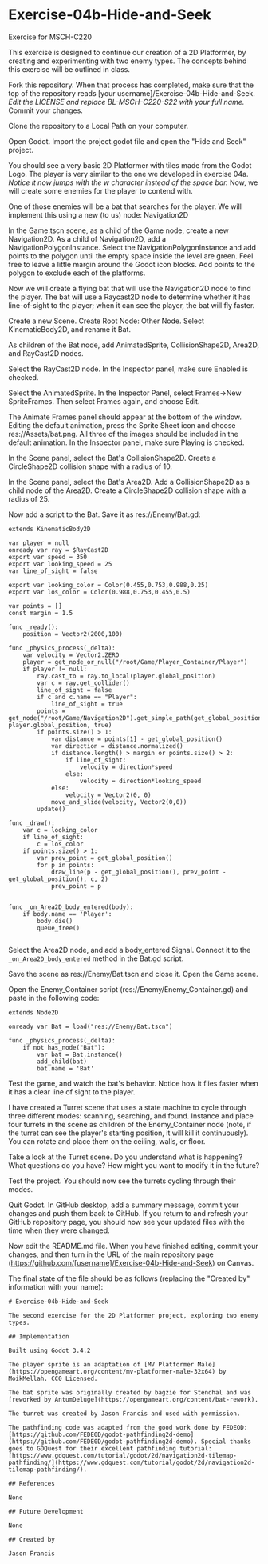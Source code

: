 # Exercise-04b-Hide-and-Seek

Exercise for MSCH-C220

This exercise is designed to continue our creation of a 2D Platformer, by creating and experimenting with two enemy types. The concepts behind this exercise will be outlined in class.

Fork this repository. When that process has completed, make sure that the top of the repository reads [your username]/Exercise-04b-Hide-and-Seek. *Edit the LICENSE and replace BL-MSCH-C220-S22 with your full name.* Commit your changes.

Clone the repository to a Local Path on your computer.

Open Godot. Import the project.godot file and open the "Hide and Seek" project.

You should see a very basic 2D Platformer with tiles made from the Godot Logo. The player is very similar to the one we developed in exercise 04a. *Notice it now jumps with the w character instead of the space bar.* Now, we will create some enemies for the player to contend with.

One of those enemies will be a bat that searches for the player. We will implement this using a new (to us) node: Navigation2D

In the Game.tscn scene, as a child of the Game node, create a new Navigation2D. As a child of Navigation2D, add a NavigationPolygonInstance. Select the NavigationPolygonInstance and add points to the polygon until the empty space inside the level are green. Feel free to leave a little margin around the Godot icon blocks. Add points to the polygon to exclude each of the platforms.

Now we will create a flying bat that will use the Navigation2D node to find the player. The bat will use a Raycast2D node to determine whether it has line-of-sight to the player; when it can see the player, the bat will fly faster.

Create a new Scene. Create Root Node: Other Node. Select KinematicBody2D, and rename it Bat.

As children of the Bat node, add AnimatedSprite, CollisionShape2D, Area2D, and RayCast2D nodes.

Select the RayCast2D node. In the Inspector panel, make sure Enabled is checked.

Select the AnimatedSprite. In the Inspector Panel, select Frames->New SpriteFrames. Then select Frames again, and choose Edit.

The Animate Frames panel should appear at the bottom of the window. Editing the default animation, press the Sprite Sheet icon and choose res://Assets/bat.png. All three of the images should be included in the default animation. In the Inspector panel, make sure Playing is checked.

In the Scene panel, select the Bat's CollisionShape2D. Create a CircleShape2D collision shape with a radius of 10.

In the Scene panel, select the Bat's Area2D. Add a CollisionShape2D as a child node of the Area2D. Create a CircleShape2D collision shape with a radius of 25.

Now add a script to the Bat. Save it as res://Enemy/Bat.gd:

```
extends KinematicBody2D

var player = null
onready var ray = $RayCast2D
export var speed = 350
export var looking_speed = 25
var line_of_sight = false

export var looking_color = Color(0.455,0.753,0.988,0.25)
export var los_color = Color(0.988,0.753,0.455,0.5)

var points = []
const margin = 1.5

func _ready():
	position = Vector2(2000,100)

func _physics_process(_delta):
	var velocity = Vector2.ZERO
	player = get_node_or_null("/root/Game/Player_Container/Player")
	if player != null:
		ray.cast_to = ray.to_local(player.global_position)
		var c = ray.get_collider()
		line_of_sight = false
		if c and c.name == "Player":
			line_of_sight = true
		points = get_node("/root/Game/Navigation2D").get_simple_path(get_global_position(), player.global_position, true)
		if points.size() > 1:
			var distance = points[1] - get_global_position()
			var direction = distance.normalized()
			if distance.length() > margin or points.size() > 2:
				if line_of_sight:
					velocity = direction*speed
				else:
					velocity = direction*looking_speed
			else:
				velocity = Vector2(0, 0)
			move_and_slide(velocity, Vector2(0,0))
		update()

func _draw():
	var c = looking_color
	if line_of_sight:
		c = los_color
	if points.size() > 1:
		var prev_point = get_global_position()
		for p in points:
			draw_line(p - get_global_position(), prev_point - get_global_position(), c, 2)
			prev_point = p


func _on_Area2D_body_entered(body):
	if body.name == 'Player':
		body.die()
		queue_free()


```

Select the Area2D node, and add a body_entered Signal. Connect it to the `_on_Area2D_body_entered` method in the Bat.gd script.

Save the scene as res://Enemy/Bat.tscn and close it. Open the Game scene.

Open the Enemy_Container script (res://Enemy/Enemy_Container.gd) and paste in the following code:
```
extends Node2D

onready var Bat = load("res://Enemy/Bat.tscn")

func _physics_process(_delta):
	if not has_node("Bat"):
		var bat = Bat.instance()
		add_child(bat)
		bat.name = 'Bat'

```

Test the game, and watch the bat's behavior. Notice how it flies faster when it has a clear line of sight to the player.

I have created a Turret scene that uses a state machine to cycle through three different modes: scanning, searching, and found. Instance and place four turrets in the scene as children of the Enemy_Container node (note, if the turret can see the player's starting position, it will kill it continuously). You can rotate and place them on the ceiling, walls, or floor.

Take a look at the Turret scene. Do you understand what is happening? What questions do you have? How might you want to modify it in the future?

Test the project. You should now see the turrets cycling through their modes.

Quit Godot. In GitHub desktop, add a summary message, commit your changes and push them back to GitHub. If you return to and refresh your GitHub repository page, you should now see your updated files with the time when they were changed.

Now edit the README.md file. When you have finished editing, commit your changes, and then turn in the URL of the main repository page (https://github.com/[username]/Exercise-04b-Hide-and-Seek) on Canvas.

The final state of the file should be as follows (replacing the "Created by" information with your name):
```
# Exercise-04b-Hide-and-Seek

The second exercise for the 2D Platformer project, exploring two enemy types.

## Implementation

Built using Godot 3.4.2

The player sprite is an adaptation of [MV Platformer Male](https://opengameart.org/content/mv-platformer-male-32x64) by MoikMellah. CC0 Licensed.

The bat sprite was originally created by bagzie for Stendhal and was [reworked by AntumDeluge](https://opengameart.org/content/bat-rework). 

The turret was created by Jason Francis and used with permission.

The pathfinding code was adapted from the good work done by FEDEOD: [https://github.com/FEDE0D/godot-pathfinding2d-demo](https://github.com/FEDE0D/godot-pathfinding2d-demo). Special thanks goes to GDQuest for their excellent pathfinding tutorial: [https://www.gdquest.com/tutorial/godot/2d/navigation2d-tilemap-pathfinding/](https://www.gdquest.com/tutorial/godot/2d/navigation2d-tilemap-pathfinding/).

## References

None

## Future Development

None

## Created by 

Jason Francis
```
